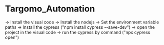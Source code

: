 # Targomo_Automation

-> Install the visual code
-> Install the nodejs
-> Set the environment variable paths
-> Install the cypress ("npm install cypress --save-dev")
-> open the project in the visual code
-> run the cypress by command ("npx cypress open")
